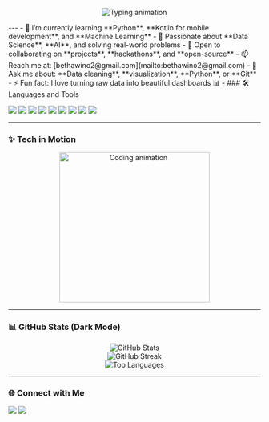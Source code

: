 <p align="center">
  <img src="https://readme-typing-svg.demolab.com?font=Fira+Code&weight=3000&pause=1000&color=00FFFFF&center=true&vCenter=true&width=600&lines=Hi+%F0%9F%91%8B%2C+I'm+Eucabeth+Awino;A+Passionate+Data+Scientist+%26+Web+Developer;Currently+Learning+Python%2C+Kotlin%2C+ML;Loves+turning+data+into+insights+%F0%9F%93%8A" alt="Typing animation" />
</p>
---
- 🔭 I’m currently learning **Python**, **Kotlin for mobile development**, and **Machine Learning**
- 🌱 Passionate about **Data Science**, **AI**, and solving real-world problems
- 🤝 Open to collaborating on **projects**, **hackathons**, and **open-source**
- 📫 Reach me at: [bethawino2@gmail.com](mailto:bethawino2@gmail.com)
- 💬 Ask me about: **Data cleaning**, **visualization**, **Python**, or **Git**
- ⚡ Fun fact: I love turning raw data into beautiful dashboards 📊
- 
### 🛠️ Languages and Tools

<p align="left">
  <img src="https://img.shields.io/badge/Python-3670A0?style=for-the-badge&logo=python&logoColor=white" />
  <img src="https://img.shields.io/badge/SQL-025E8C?style=for-the-badge&logo=postgresql&logoColor=white" />
  <img src="https://img.shields.io/badge/Excel-217346?style=for-the-badge&logo=microsoft-excel&logoColor=white" />
  <img src="https://img.shields.io/badge/VSCode-007ACC?style=for-the-badge&logo=visual-studio-code&logoColor=white" />
  <img src="https://img.shields.io/badge/Git-F05032?style=for-the-badge&logo=git&logoColor=white" />
  <img src="https://img.shields.io/badge/R-276DC3?style=for-the-badge&logo=r&logoColor=white" />
  <img src="https://img.shields.io/badge/Kotlin-0095D5?style=for-the-badge&logo=kotlin&logoColor=white" />
  <img src="https://img.shields.io/badge/JavaScript-F7DF1E?style=for-the-badge&logo=javascript&logoColor=black" />
  <img src="https://img.shields.io/badge/React-61DAFB?style=for-the-badge&logo=react&logoColor=black" />
</p>

---

### ✨ Tech in Motion

<p align="center">
  <img src="https://media.giphy.com/media/qgQUggAC3Pfv687qPC/giphy.gif" width="300" alt="Coding animation" />
</p>

---

### 📊 GitHub Stats (Dark Mode)

<p align="center">
  <img src="https://github-readme-stats.vercel.app/api?username=eucabeth46&show_icons=true&theme=tokyonight&hide_border=true" alt="GitHub Stats" />
  <br/>
  <img src="https://streak-stats.demolab.com?user=eucabeth46&theme=tokyonight&hide_border=true" alt="GitHub Streak" />
  <br/>
  <img src="https://github-readme-stats.vercel.app/api/top-langs/?username=eucabeth46&layout=compact&theme=tokyonight&hide_border=true" alt="Top Languages" />
</p>

---

### 🌐 Connect with Me

<p align="left">
  <a href="mailto:bethawino2@gmail.com"><img src="https://img.shields.io/badge/Gmail-D14836?style=for-the-badge&logo=gmail&logoColor=white"/></a>
  <a href="https://www.linkedin.com/in/eucabeth-awino-59bb992ab/" target="_blank"><img src="https://img.shields.io/badge/LinkedIn-blue?style=for-the-badge&logo=linkedin&logoColor=white"/></a>
</p>
